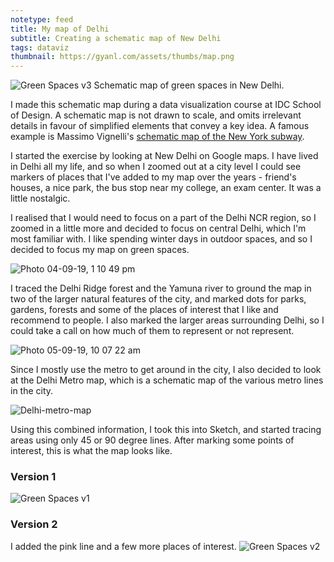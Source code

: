 ```yaml
---
notetype: feed
title: My map of Delhi
subtitle: Creating a schematic map of New Delhi
tags: dataviz
thumbnail: https://gyanl.com/assets/thumbs/map.png
---
```


![Green Spaces v3](https://user-images.githubusercontent.com/9626697/64423681-b9bf4c00-d0c4-11e9-9cab-42519b5abdaf.png)
Schematic map of green spaces in New Delhi.

I made this schematic map during a data visualization course at IDC School of Design. A schematic map is not drawn to scale, and omits irrelevant details in favour of simplified elements that convey a key idea. A famous example is Massimo Vignelli's [schematic map of the New York subway](https://www.ceros.com/originals/massimo-vignelli-nyc-subway/).

I started the exercise by looking at New Delhi on Google maps. I have lived in Delhi all my life, and so when I zoomed out at a city level I could see markers of places that I've added to my map over the years - friend's houses, a nice park, the bus stop near my college, an exam center. It was a little nostalgic.

I realised that I would need to focus on a part of the Delhi NCR region, so I zoomed in a little more and decided to focus on central Delhi, which I'm most familiar with. I like spending winter days in outdoor spaces, and so I decided to focus my map on green spaces.

![Photo 04-09-19, 1 10 49 pm](https://user-images.githubusercontent.com/9626697/64312222-c0ff3080-cfc4-11e9-922b-1940ee767a81.png)

I traced the Delhi Ridge forest and the Yamuna river to ground the map in two of the larger natural features of the city, and marked dots for parks, gardens, forests and some of the places of interest that I like and recommend to people. I also marked the larger areas surrounding Delhi, so I could take a call on how much of them to represent or not represent.

![Photo 05-09-19, 10 07 22 am](https://user-images.githubusercontent.com/9626697/64312332-28b57b80-cfc5-11e9-8295-ff9de6214faa.jpg)

Since I mostly use the metro to get around in the city, I also decided to look at the Delhi Metro map, which is a schematic map of the various metro lines in the city.

![Delhi-metro-map](https://user-images.githubusercontent.com/9626697/64312837-44ba1c80-cfc7-11e9-83ab-57d88ef4b662.jpg)

Using this combined information, I took this into Sketch, and started tracing areas using only 45 or 90 degree lines. After marking some points of interest, this is what the map looks like.

### Version 1

![Green Spaces v1](https://user-images.githubusercontent.com/9626697/64378158-b20e9180-d049-11e9-89d3-609b9bfa25f1.png)

### Version 2

I added the pink line and a few more places of interest.
![Green Spaces v2](https://user-images.githubusercontent.com/9626697/64413796-cdac8300-d0af-11e9-89e4-8d630e2137db.png)
